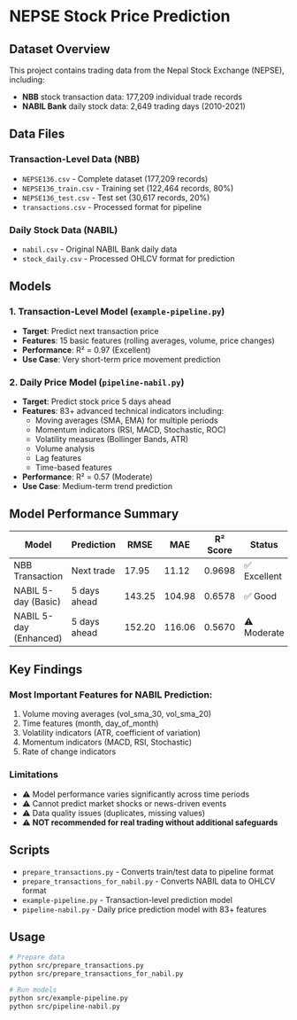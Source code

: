 # NEPSE Stock Price Prediction

## Dataset Overview

This project contains trading data from the Nepal Stock Exchange (NEPSE), including:
- **NBB** stock transaction data: 177,209 individual trade records
- **NABIL Bank** daily stock data: 2,649 trading days (2010-2021)

## Data Files

### Transaction-Level Data (NBB)
- `NEPSE136.csv` - Complete dataset (177,209 records)
- `NEPSE136_train.csv` - Training set (122,464 records, 80%)
- `NEPSE136_test.csv` - Test set (30,617 records, 20%)
- `transactions.csv` - Processed format for pipeline

### Daily Stock Data (NABIL)
- `nabil.csv` - Original NABIL Bank daily data
- `stock_daily.csv` - Processed OHLCV format for prediction

## Models

### 1. Transaction-Level Model (`example-pipeline.py`)
- **Target**: Predict next transaction price
- **Features**: 15 basic features (rolling averages, volume, price changes)
- **Performance**: R² = 0.97 (Excellent)
- **Use Case**: Very short-term price movement prediction

### 2. Daily Price Model (`pipeline-nabil.py`)
- **Target**: Predict stock price 5 days ahead
- **Features**: 83+ advanced technical indicators including:
  - Moving averages (SMA, EMA) for multiple periods
  - Momentum indicators (RSI, MACD, Stochastic, ROC)
  - Volatility measures (Bollinger Bands, ATR)
  - Volume analysis
  - Lag features
  - Time-based features
- **Performance**: R² = 0.57 (Moderate)
- **Use Case**: Medium-term trend prediction

## Model Performance Summary

| Model | Prediction | RMSE | MAE | R² Score | Status |
|-------|-----------|------|-----|----------|--------|
| NBB Transaction | Next trade | 17.95 | 11.12 | 0.9698 | ✅ Excellent |
| NABIL 5-day (Basic) | 5 days ahead | 143.25 | 104.98 | 0.6578 | ✅ Good |
| NABIL 5-day (Enhanced) | 5 days ahead | 152.20 | 116.06 | 0.5670 | ⚠️ Moderate |

## Key Findings

### Most Important Features for NABIL Prediction:
1. Volume moving averages (vol_sma_30, vol_sma_20)
2. Time features (month, day_of_month)
3. Volatility indicators (ATR, coefficient of variation)
4. Momentum indicators (MACD, RSI, Stochastic)
5. Rate of change indicators

### Limitations
- ⚠️ Model performance varies significantly across time periods
- ⚠️ Cannot predict market shocks or news-driven events
- ⚠️ Data quality issues (duplicates, missing values)
- ⚠️ **NOT recommended for real trading without additional safeguards**

## Scripts

- `prepare_transactions.py` - Converts train/test data to pipeline format
- `prepare_transactions_for_nabil.py` - Converts NABIL data to OHLCV format
- `example-pipeline.py` - Transaction-level prediction model
- `pipeline-nabil.py` - Daily price prediction model with 83+ features

## Usage

```bash
# Prepare data
python src/prepare_transactions.py
python src/prepare_transactions_for_nabil.py

# Run models
python src/example-pipeline.py
python src/pipeline-nabil.py
```
